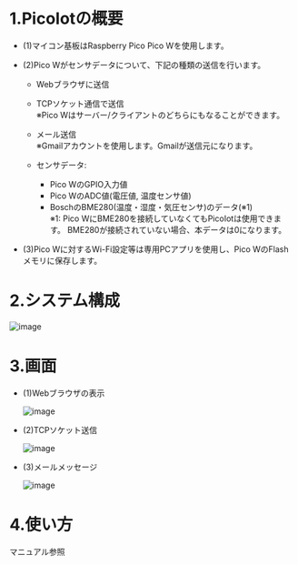# 1.PicoIotの概要
- (1)マイコン基板はRaspberry Pico Pico Wを使用します。  
- (2)Pico Wがセンサデータについて、下記の種類の送信を行います。  
    - Webブラウザに送信  
    - TCPソケット通信で送信  
      ※Pico Wはサーバー/クライアントのどちらにもなることができます。  
    - メール送信  
      ※Gmailアカウントを使用します。Gmailが送信元になります。  
  
    - センサデータ:  
      - Pico WのGPIO入力値  
      - Pico WのADC値(電圧値, 温度センサ値)  
      - BoschのBME280(温度・湿度・気圧センサ)のデータ(※1)   
      ※1:
      Pico WにBME280を接続していなくてもPicoIotは使用できます。
      BME280が接続されていない場合、本データは0になります。
   
- (3)Pico Wに対するWi-Fi設定等は専用PCアプリを使用し、Pico WのFlashメモリに保存します。

# 2.システム構成  
![image](https://github.com/user-attachments/assets/26c433b5-2338-4aa4-8bb6-460408e898f0)  
  
# 3.画面  
- (1)Webブラウザの表示

     ![image](https://github.com/user-attachments/assets/71e27e84-6caf-4cd0-81f6-465259255e8c)
  
- (2)TCPソケット送信
  
     ![image](https://github.com/user-attachments/assets/1559c24e-8774-4bae-8a01-713edf9ea340)

- (3)メールメッセージ
  
     ![image](https://github.com/user-attachments/assets/aea04a1b-ad59-40a5-b4d6-c8a71dbab6e4)  
  
# 4.使い方  
マニュアル参照




